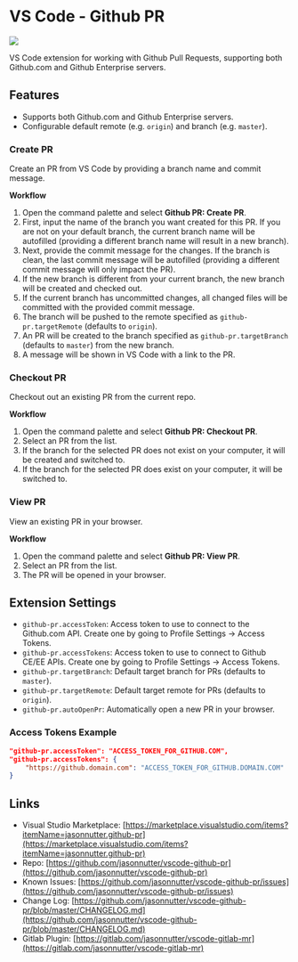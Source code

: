 # VS Code - Github PR

[![](http://vsmarketplacebadge.apphb.com/version/jasonnutter.github-pr.svg)](https://marketplace.visualstudio.com/items?itemName=jasonnutter.github-pr)

VS Code extension for working with Github Pull Requests, supporting both Github.com and Github Enterprise servers.

## Features

* Supports both Github.com and Github Enterprise servers.
* Configurable default remote (e.g. `origin`) and branch (e.g. `master`).

### Create PR

Create an PR from VS Code by providing a branch name and commit message.

**Workflow**

1. Open the command palette and select **Github PR: Create PR**.
2. First, input the name of the branch you want created for this PR. If you are not on your default branch, the current branch name will be autofilled (providing a different branch name will result in a new branch).
3. Next, provide the commit message for the changes. If the branch is clean, the last commit message will be autofilled (providing a different commit message will only impact the PR).
4. If the new branch is different from your current branch, the new branch will be created and checked out.
5. If the current branch has uncommitted changes, all changed files will be committed with the provided commit message.
6. The branch will be pushed to the remote specified as `github-pr.targetRemote` (defaults to `origin`).
7. An PR will be created to the branch specified as `github-pr.targetBranch` (defaults to `master`) from the new branch.
8. A message will be shown in VS Code with a link to the PR.

### Checkout PR

Checkout out an existing PR from the current repo.

**Workflow**

1. Open the command palette and select **Github PR: Checkout PR**.
2. Select an PR from the list.
3. If the branch for the selected PR does not exist on your computer, it will be created and switched to.
4. If the branch for the selected PR does exist on your computer, it will be switched to.

### View PR

View an existing PR in your browser.

**Workflow**

1. Open the command palette and select **Github PR: View PR**.
2. Select an PR from the list.
3. The PR will be opened in your browser.

## Extension Settings

* `github-pr.accessToken`: Access token to use to connect to the Github.com API. Create one by going to Profile Settings -> Access Tokens.
* `github-pr.accessTokens`: Access token to use to connect to Github CE/EE APIs. Create one by going to Profile Settings -> Access Tokens.
* `github-pr.targetBranch`: Default target branch for PRs (defaults to `master`).
* `github-pr.targetRemote`: Default target remote for PRs (defaults to `origin`).
* `github-pr.autoOpenPr`: Automatically open a new PR in your browser.

### Access Tokens Example

```json
"github-pr.accessToken": "ACCESS_TOKEN_FOR_GITHUB.COM",
"github-pr.accessTokens": {
    "https://github.domain.com": "ACCESS_TOKEN_FOR_GITHUB.DOMAIN.COM"
}
```

## Links

* Visual Studio Marketplace: [https://marketplace.visualstudio.com/items?itemName=jasonnutter.github-pr](https://marketplace.visualstudio.com/items?itemName=jasonnutter.github-pr)
* Repo: [https://github.com/jasonnutter/vscode-github-pr](https://github.com/jasonnutter/vscode-github-pr)
* Known Issues: [https://github.com/jasonnutter/vscode-github-pr/issues](https://github.com/jasonnutter/vscode-github-pr/issues)
* Change Log: [https://github.com/jasonnutter/vscode-github-pr/blob/master/CHANGELOG.md](https://github.com/jasonnutter/vscode-github-pr/blob/master/CHANGELOG.md)
* Gitlab Plugin: [https://gitlab.com/jasonnutter/vscode-gitlab-mr](https://gitlab.com/jasonnutter/vscode-gitlab-mr)
